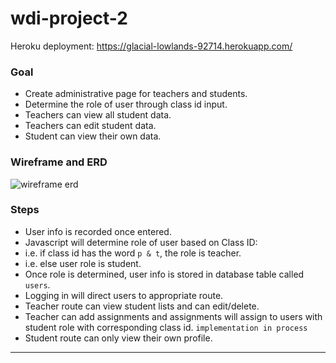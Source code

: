 # wdi-project-2

Heroku deployment: https://glacial-lowlands-92714.herokuapp.com/

### Goal
* Create administrative page for teachers and students.
* Determine the role of user through class id input.
* Teachers can view all student data.
* Teachers can edit student data.
* Student can view their own data.

### Wireframe and ERD
![wireframe erd](./wdi-project-2_vF.png)

### Steps
* User info is recorded once entered.
* Javascript will determine role of user based on Class ID:
 * i.e. if class id has the word ```p & t```, the role is teacher.
 * i.e. else user role is student.
* Once role is determined, user info is stored in database table called ```users```.
* Logging in will direct users to appropriate route.
 * Teacher route can view student lists and can edit/delete.
 * Teacher can add assignments and assignments will assign to users with student role with corresponding class id. ```implementation in process```
 * Student route can only view their own profile.
 
---
